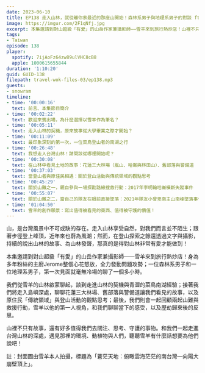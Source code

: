 ```yaml
---
date: 2023-06-10
title: EP138 走入山林，就從離你家最近的那座山開始！森林系男子與地理系男子的對談 ft. 山岳作家兼攝影師 雪羊
image: https://imgur.com/2F1qNfj.jpg
excerpt: 本集邀請到對山超級「有愛」的山岳作家兼攝影師——雪羊來到旅行熱炒店！山裡不只有故事，還有好多值得我們去關注、思考、守護的事物。和我們一起走進台灣山林的深處，遇見那裡的環境、動植物與人們，聽聽雪羊有什麼話想要為他們說吧！
tags:
- Taiwan
episode: 138
player:
  spotify: 7ijAoFz64zw89ulVHC8cB8
  apple: 1000615655844
duration: '1:10:20'
guid: GUID-138
filepath: travel-wok-files-03/ep138.mp3
guests:
- snowram
timeline:
- time: '00:00:16'
  text: 前言、本集節目簡介
- time: '00:02:22'
  text: 歡迎來賓出場，為什麼選擇以雪羊作為筆名？
- time: '00:05:11'
  text: 走入山林的契機，原來故事從大學畢業之際才開始？
- time: '00:11:09'
  text: 最印象深刻的第一次，一位菜鳥登山者的南湖之行
- time: '00:26:48'
  text: 我想走入台灣山林！請問該從哪裡開始呢？
- time: '00:30:08'
  text: 在山林中看見土地的故事：花蓮三大林場（嵐山、哈崙與林田山）、舊部落與警備道
- time: '00:37:03'
  text: 當登山者與原住民相遇：關於登山活動與傳統領域的觀點思考
- time: '00:45:29'
  text: 關於山難之一，親自參與一場探勘路線搜救行動：2017年李明翰哈崙橫斷失蹤事件
- time: '00:55:07'
  text: 關於山難之二，當自己的隊友在眼前直接墜落：2021年隊友小曾卑南主山南峰墜落事件
- time: '01:04:50'
  text: 雪羊的創作願景：寫出值得被看見的東西、值得被守護的價值！
---
```

山，是台灣風景中不可或缺的存在。走入山林享受自然，對我們而言並不陌生；跟著步徑登上峰頂，近年來也蔚為風潮；然而，在登山探索之餘還透過文字與攝影，持續的說出山林的故事、為山林發聲，那真的是得對山林非常有愛才能做到！

本集邀請到對山超級「有愛」的山岳作家兼攝影師——雪羊來到旅行熱炒店！身為多年粉絲的主廚Jerome整個心花怒放，全力發動問題攻勢；一位森林系男子和一位地理系男子，第一次見面就毫無冷場的聊了一個多小時。

我們從雪羊的山林啟蒙聊起，談到走進山林的契機與青澀的菜鳥南湖經驗；接著我們將走入島嶼深處，聊聊花蓮三大林場、舊部落與警備道讓我們看見的故事，以及原住民「傳統領域」與登山活動的觀點思考；最後，我們則會一起回顧兩起山難與救援行動，雪羊以他的第一人視角，和我們聊聊當下的感受，以及歷劫歸來後的反思。

山裡不只有故事，還有好多值得我們去關注、思考、守護的事物。和我們一起走進台灣山林的深處，遇見那裡的環境、動植物與人們，聽聽雪羊有什麼話想要為他們說吧！

註：封面圖由雪羊本人拍攝，標題為「蒼茫天地：俯瞰雲海茫茫的南台灣—向陽大崩壁頂上」。